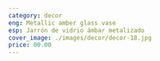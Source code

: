 ```yaml
---
category: decor
eng: Metallic amber glass vase
esp: Jarrón de vidrio ámbar metalizado
cover_image: ./images/decor/decor-18.jpg
price: 00.00
---
```

 
